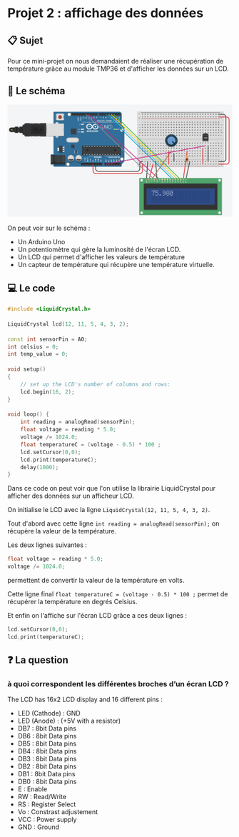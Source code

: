 # Projet 2 : affichage des données

## :clipboard: Sujet

Pour ce mini-projet on nous demandaient de réaliser une récupération de température grâce au module TMP36 et d'afficher les données sur un LCD.

## :electric_plug: Le schéma
![alt](img/2022-03-16_162548.png)

On peut voir sur le schéma : 
- Un Arduino Uno
- Un potentiomètre qui gère la luminosité de l'écran LCD.
- Un LCD qui permet d'afficher les valeurs de température
- Un capteur de température qui récupère une température virtuelle.

## :computer: Le code

```cpp
#include <LiquidCrystal.h>

LiquidCrystal lcd(12, 11, 5, 4, 3, 2);

const int sensorPin = A0;
int celsius = 0;
int temp_value = 0;

void setup()
{
    // set up the LCD's number of columns and rows:
    lcd.begin(16, 2);
}

void loop() {
    int reading = analogRead(sensorPin);  
    float voltage = reading * 5.0;
    voltage /= 1024.0; 
    float temperatureC = (voltage - 0.5) * 100 ;
    lcd.setCursor(0,0);
    lcd.print(temperatureC);
    delay(1000);
}
```

Dans ce code on peut voir que l'on utilise la librairie LiquidCrystal pour afficher des données sur un afficheur LCD.

On initialise le LCD avec la ligne ``LiquidCrystal(12, 11, 5, 4, 3, 2)``.

Tout d'abord avec cette ligne ``int reading = analogRead(sensorPin);`` on récupère la valeur de la température.

Les deux lignes suivantes :
```cpp
float voltage = reading * 5.0;
voltage /= 1024.0; 
``` 
permettent de convertir la valeur de la température en volts.

Cette ligne final ``float temperatureC = (voltage - 0.5) * 100 ;`` permet de récupérer la température en degrés Celsius.

Et enfin on l'affiche sur l'écran LCD grâce a ces deux lignes :
```cpp
lcd.setCursor(0,0);
lcd.print(temperatureC);
```

## :question: La question

### à quoi correspondent les différentes broches d’un écran LCD ?

The LCD has 16x2 LCD display and 16 different pins : 
- LED (Cathode) : GND
- LED (Anode) : (+5V with a resistor)
- DB7 : 8bit Data pins
- DB6 : 8bit Data pins
- DB5 : 8bit Data pins
- DB4 : 8bit Data pins
- DB3 : 8bit Data pins
- DB2 : 8bit Data pins
- DB1 : 8bit Data pins
- DB0 : 8bit Data pins
- E : Enable 
- RW : Read/Write
- RS : Register Select
- Vo : Constrast adjustement
- VCC : Power supply
- GND : Ground
